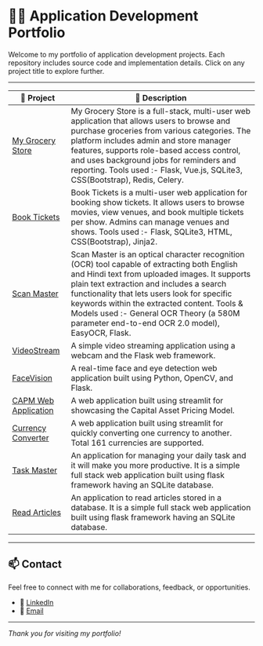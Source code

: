 # 🧑‍💻 Application Development Portfolio

Welcome to my portfolio of application development projects. Each repository includes source code and implementation details. Click on any project title to explore further.

---

| 🚀 Project | 📄 Description |
------------- | -------------
[My Grocery Store](https://github.com/Satvik-ai/MAD-II_Project) | My Grocery Store is a full-stack, multi-user web application that allows users to browse and purchase groceries from various categories. The platform includes admin and store manager features, supports role-based access control, and uses background jobs for reminders and reporting. Tools used :- Flask, Vue.js, SQLite3, CSS(Bootstrap), Redis, Celery.
[Book Tickets](https://github.com/Satvik-ai/MAD-I_Project) | Book Tickets is a multi-user web application for booking show tickets. It allows users to browse movies, view venues, and book multiple tickets per show. Admins can manage venues and shows. Tools used :- Flask, SQLite3, HTML, CSS(Bootstrap), Jinja2.
[Scan Master](https://github.com/Satvik-ai/Scan_Master) | Scan Master is an optical character recognition (OCR) tool capable of extracting both English and Hindi text from uploaded images. It supports plain text extraction and includes a search functionality that lets users look for specific keywords within the extracted content. Tools & Models used :- General OCR Theory (a 580M parameter end-to-end OCR 2.0 model), EasyOCR, Flask.
[VideoStream](https://github.com/Satvik-ai/Video_Streaming_Using_Webcam_In_Flask_Web_Framework) | A simple video streaming application using a webcam and the Flask web framework.
[FaceVision](https://github.com/Satvik-ai/OpenCV_Face_And_Eye_Detection_In_Flask_Web_Framework) | A real-time face and eye detection web application built using Python, OpenCV, and Flask. 
[CAPM Web Application](https://github.com/Satvik-ai/CAPM_Web_Appication) | A web application built using streamlit for showcasing the Capital Asset Pricing Model.
[Currency Converter](https://github.com/Satvik-ai/Currency-Converter) | A web application built using streamlit for quickly converting one currency to another. Total 161 currencies are supported.
[Task Master](https://github.com/Satvik-ai/Task-Master) | An application for managing your daily task and it will make you more productive. It is a simple full stack web application built using flask framework having an SQLite database.
[Read Articles](https://github.com/Satvik-ai/Flask-Fullstack-Project-Article-Database) | An application to read articles stored in a database. It is a simple full stack web application built using flask framework having an SQLite database.

---

## 📫 Contact

Feel free to connect with me for collaborations, feedback, or opportunities.

- 🔗 [LinkedIn](https://www.linkedin.com/in/satvik-chandrakar-4008471ba)
- 📧 [Email](mailto:chandrakarsatvik@gmail.com)


---

_Thank you for visiting my portfolio!_

